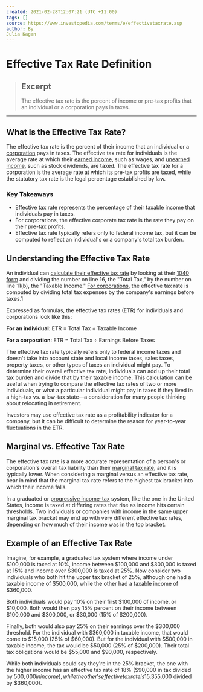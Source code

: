 ```yaml
---
created: 2021-02-28T12:07:21 (UTC +11:00)
tags: []
source: https://www.investopedia.com/terms/e/effectivetaxrate.asp
author: By
Julia Kagan
---
```


# Effective Tax Rate Definition

> ## Excerpt
> The effective tax rate is the percent of income or pre-tax profits that an individual or a corporation pays in taxes.

---
## What Is the Effective Tax Rate?

The effective tax rate is the percent of their income that an individual or a [corporation](https://www.investopedia.com/terms/c/corporation.asp) pays in taxes. The effective tax rate for individuals is the average rate at which their [earned income](https://www.investopedia.com/terms/e/earnedincome.asp), such as wages, and [unearned income](https://www.investopedia.com/terms/u/unearnedincome.asp), such as stock dividends, are taxed. The effective tax rate for a corporation is the average rate at which its pre-tax profits are taxed, while the statutory tax rate is the legal percentage established by law.

### Key Takeaways

-   Effective tax rate represents the percentage of their taxable income that individuals pay in taxes.
-   For corporations, the effective corporate tax rate is the rate they pay on their pre-tax profits.
-   Effective tax rate typically refers only to federal income tax, but it can be computed to reflect an individual's or a company's total tax burden.

## Understanding the Effective Tax Rate

An individual can [calculate their effective tax rate](https://www.investopedia.com/ask/answers/102714/how-are-effective-tax-rates-calculated-income-statements.asp) by looking at their [1040 form](https://www.investopedia.com/terms/1/1040.asp) and dividing the number on line 16, the "Total Tax," by the number on line 11(b), the "Taxable Income." [For corporations](https://www.investopedia.com/ask/answers/102714/how-are-effective-tax-rates-calculated-income-statements.asp), the effective tax rate is computed by dividing total tax expenses by the company's earnings before taxes.1

Expressed as formulas, the effective tax rates (ETR) for individuals and corporations look like this:

 **For an individual**: ETR = Total Tax ÷ Taxable Income

 **For a corporation**: ETR = Total Tax ÷ Earnings Before Taxes 

The effective tax rate typically refers only to federal income taxes and doesn't take into account state and local income taxes, sales taxes, property taxes, or other types of taxes an individual might pay. To determine their overall effective tax rate, individuals can add up their total tax burden and divide that by their taxable income. This calculation can be useful when trying to compare the effective tax rates of two or more individuals, or what a particular individual might pay in taxes if they lived in a high-tax vs. a low-tax state—a consideration for many people thinking about relocating in retirement.

Investors may use effective tax rate as a profitability indicator for a company, but it can be difficult to determine the reason for year-to-year fluctuations in the ETR.

## Marginal vs. Effective Tax Rate

The effective tax rate is a more accurate representation of a person's or corporation's overall tax liability than their [marginal tax rate](https://www.investopedia.com/terms/m/marginaltaxrate.asp), and it is typically lower. When considering a marginal versus an effective tax rate, bear in mind that the marginal tax rate refers to the highest tax bracket into which their income falls.

In a graduated or [progressive income-tax](https://www.investopedia.com/terms/p/progressivetax.asp) system, like the one in the United States, income is taxed at differing rates that rise as income hits certain thresholds. Two individuals or companies with income in the same upper marginal tax bracket may end up with very different effective tax rates, depending on how much of their income was in the top bracket.

## Example of an Effective Tax Rate

Imagine, for example, a graduated tax system where income under $100,000 is taxed at 10%, income between $100,000 and $300,000 is taxed at 15% and income over $300,000 is taxed at 25%. Now consider two individuals who both hit the upper tax bracket of 25%, although one had a taxable income of $500,000, while the other had a taxable income of $360,000.

Both individuals would pay 10% on their first $100,000 of income, or $10,000. Both would then pay 15% percent on their income between $100,000 and $300,000, or $30,000 (15% of $200,000).

Finally, both would also pay 25% on their earnings over the $300,000 threshold. For the individual with $360,000 in taxable income, that would come to $15,000 (25% of $60,000). But for the individual with $500,000 in taxable income, the tax would be $50,000 (25% of $200,000). Their total tax obligations would be $55,000 and $90,000, respectively.

While both individuals could say they're in the 25% bracket, the one with the higher income has an effective tax rate of 18% ($90,000 in tax divided by $500,000 in income), while the other's effective tax rate is 15.3% ($55,000 divided by $360,000).
